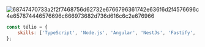 ![68747470733a2f2f7468756d62732e6766796361742e636f6d2f4576696c4e657874446576696c666973682d736d616c6c2e676966](https://user-images.githubusercontent.com/92578579/185231972-b0c8102e-9f57-4888-a794-df158776f965.gif)

````js
const télio = {
    skills: ['TypeScript', 'Node.js', 'Angular', 'NestJs', 'Fastify', 'PostgreSQL', 'Docker']
};
````
